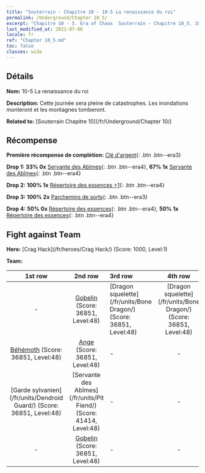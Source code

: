 ```yaml
---
title: "Souterrain - Chapitre 10 - 10-5 La renaissance du roi"
permalink: /Underground/Chapter 10_5/
excerpt: "Chapitre 10 - 5. Era of Chaos  Souterrain - Chapitre 10_5. 10-5 La renaissance du roi"
last_modified_at: 2021-07-06
locale: fr
ref: "Chapter 10_5.md"
toc: false
classes: wide
---
```


## Détails

 **Nom:** 10-5 La renaissance du roi

 **Description:** Cette journée sera pleine de catastrophes. Les inondations monteront et les montagnes tomberont.

 **Related to:** [Souterrain Chapitre 10](/fr/Underground/Chapter 10/)

## Récompense

 **Première récompense de complétion:** [Clé d'argent](/ItemsFR/con_693/){: .btn .btn--era3}

 **Drop 1:** **33% 0x** [Servante des Abîmes](/ItemsFR/unt_230/){: .btn .btn--era4}, **67% 1x** [Servante des Abîmes](/ItemsFR/unt_230/){: .btn .btn--era4}

 **Drop 2:** **100% 1x** [Répertoire des essences +1](/ItemsFR/mat_46/){: .btn .btn--era4}

 **Drop 3:** **100% 2x** [Parchemins de sorts](/ItemsFR/con_694/){: .btn .btn--era3}

 **Drop 4:** **50% 0x** [Répertoire des essences](/ItemsFR/mat_39/){: .btn .btn--era4}, **50% 1x** [Répertoire des essences](/ItemsFR/mat_39/){: .btn .btn--era4}


## Fight against Team
 **Hero:** [Crag Hack](/fr/heroes/Crag Hack/) (Score: 1000, Level:1)

 **Team:**


  | 1st row | 2nd row | 3rd row | 4th row |
  |:----:|:----:|:----|:----:|
  | - | [Gobelin](/fr/units/Goblin/) (Score: 36851, Level:48)  | [Dragon squelette](/fr/units/Bone Dragon/) (Score: 36851, Level:48)  | [Dragon squelette](/fr/units/Bone Dragon/) (Score: 36851, Level:48)  |
  | [Béhémoth](/fr/units/Behemoth/) (Score: 36851, Level:48)  | [Ange](/fr/units/Angel/) (Score: 36851, Level:48)  | - | - |
  | [Garde sylvanien](/fr/units/Dendroid Guard/) (Score: 36851, Level:48)  | [Servante des Abîmes](/fr/units/Pit Fiend/) (Score: 41414, Level:48)  | - | - |
  | - | [Gobelin](/fr/units/Goblin/) (Score: 36851, Level:48)  | - | - |


